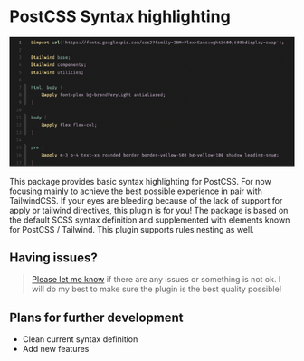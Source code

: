 # PostCSS Syntax highlighting

<img src="https://raw.githubusercontent.com/widersky/postcss-nova-plugin/main/Images/screenshot.png" alt="PostCSS for Nova" />

This package provides basic syntax highlighting for PostCSS. For now focusing mainly to achieve the best possible experience in pair with TailwindCSS. If your eyes are bleeding because of the lack of support for apply or tailwind directives, this plugin is for you! The package is based on the default SCSS syntax definition and supplemented with elements known for PostCSS / Tailwind. This plugin supports rules nesting as well.

## Having issues?

> [Please let me know](https://github.com/widersky/postcss-nova-plugin/issues) if there are any issues or something is not ok. I will do my best to make sure the plugin is the best quality possible!

## Plans for further development

* Clean current syntax definition
* Add new features
